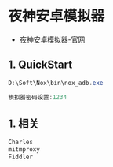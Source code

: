 # 夜神安卓模拟器

- [夜神安卓模拟器-官网](https://www.yeshen.com/)

## 1. QuickStart

```c#
D:\Soft\Nox\bin\nox_adb.exe

模拟器密码设置:1234

```

## 1. 相关

```c#
Charles
mitmproxy
Fiddler
```
